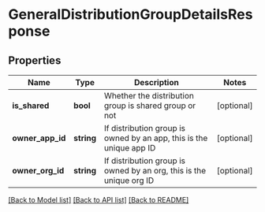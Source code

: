# GeneralDistributionGroupDetailsResponse

## Properties
Name | Type | Description | Notes
------------ | ------------- | ------------- | -------------
**is_shared** | **bool** | Whether the distribution group is shared group or not | [optional] 
**owner_app_id** | **string** | If distribution group is owned by an app, this is the unique app ID | [optional] 
**owner_org_id** | **string** | If distribution group is owned by an org, this is the unique org ID | [optional] 

[[Back to Model list]](../README.md#documentation-for-models) [[Back to API list]](../README.md#documentation-for-api-endpoints) [[Back to README]](../README.md)


